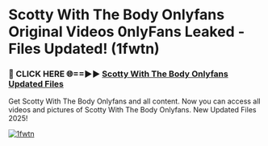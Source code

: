 # Scotty With The Body Onlyfans Original Videos 0nlyFans Leaked - Files Updated! (1fwtn)

<h3>🔴 CLICK HERE 🌐==►► <a href="https://tinyurl.com/x26r9saj" rel="nofollow">Scotty With The Body Onlyfans Updated Files</a></h3>

Get Scotty With The Body Onlyfans and all content. Now you can access all videos and pictures of Scotty With The Body Onlyfans. New Updated Files 2025!

[![1fwtn](https://i.imgur.com/LkgZPqh.gif)](https://tinyurl.com/x26r9saj)
